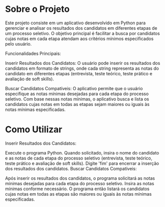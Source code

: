 # Sobre o Projeto
Este projeto consiste em um aplicativo desenvolvido em Python para gerenciar e analisar os resultados dos candidatos em diferentes etapas de um processo seletivo. O objetivo principal é facilitar a busca por candidatos cujas notas em cada etapa atendam aos critérios mínimos especificados pelo usuário.

Funcionalidades Principais:

Inserir Resultados dos Candidatos: O usuário pode inserir os resultados dos candidatos em formato de strings, onde cada string representa as notas do candidato em diferentes etapas (entrevista, teste teórico, teste prático e avaliação de soft skills).

Buscar Candidatos Compatíveis: O aplicativo permite que o usuário especifique as notas mínimas desejadas para cada etapa do processo seletivo. Com base nessas notas mínimas, o aplicativo busca e lista os candidatos cujas notas em todas as etapas sejam maiores ou iguais às notas mínimas especificadas.

# Como Utilizar
Inserir Resultados dos Candidatos:

Execute o programa Python.
Quando solicitado, insira o nome do candidato e as notas de cada etapa do processo seletivo (entrevista, teste teórico, teste prático e avaliação de soft skills).
Digite 'fim' para encerrar a inserção dos resultados dos candidatos.
Buscar Candidatos Compatíveis:

Após inserir os resultados dos candidatos, o programa solicitará as notas mínimas desejadas para cada etapa do processo seletivo.
Insira as notas mínimas conforme necessário.
O programa então listará os candidatos cujas notas em todas as etapas são maiores ou iguais às notas mínimas especificadas.
